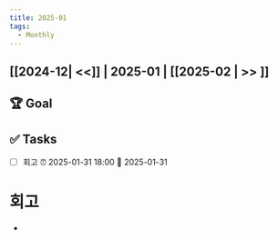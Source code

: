 ```yaml
---
title: 2025-01
tags:
  - Monthly
---
```


## [[2024-12| <<]] | 2025-01 | [[2025-02 | >> ]]

## 🏆 Goal

## ✅ Tasks
- [ ] 회고 ⏰ 2025-01-31 18:00 📅 2025-01-31
# 회고
- 
